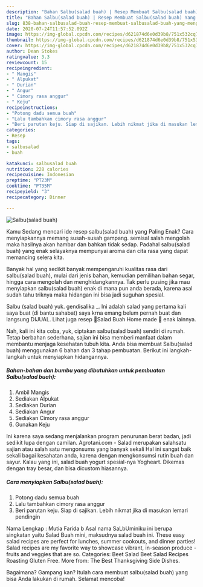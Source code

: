 ```yaml
---
description: "Bahan Salbu(salad buah) | Resep Membuat Salbu(salad buah) Yang Menggugah Selera"
title: "Bahan Salbu(salad buah) | Resep Membuat Salbu(salad buah) Yang Menggugah Selera"
slug: 838-bahan-salbusalad-buah-resep-membuat-salbusalad-buah-yang-menggugah-selera
date: 2020-07-24T11:57:52.092Z
image: https://img-global.cpcdn.com/recipes/d621874d6e0d39b8/751x532cq70/salbusalad-buah-foto-resep-utama.jpg
thumbnail: https://img-global.cpcdn.com/recipes/d621874d6e0d39b8/751x532cq70/salbusalad-buah-foto-resep-utama.jpg
cover: https://img-global.cpcdn.com/recipes/d621874d6e0d39b8/751x532cq70/salbusalad-buah-foto-resep-utama.jpg
author: Dean Stokes
ratingvalue: 3.3
reviewcount: 15
recipeingredient:
- " Mangis"
- " Alpukat"
- " Durian"
- " Angur"
- " Cimory rasa anggur"
- " Keju"
recipeinstructions:
- "Potong dadu semua buah"
- "Lalu tambahkan cimory rasa anggur"
- "Beri parutan keju. Siap di sajikan. Lebih nikmat jika di masukan lemari pendingin"
categories:
- Resep
tags:
- salbusalad
- buah

katakunci: salbusalad buah 
nutrition: 228 calories
recipecuisine: Indonesian
preptime: "PT23M"
cooktime: "PT35M"
recipeyield: "3"
recipecategory: Dinner

---
```



![Salbu(salad buah)](https://img-global.cpcdn.com/recipes/d621874d6e0d39b8/751x532cq70/salbusalad-buah-foto-resep-utama.jpg)

Kamu Sedang mencari ide resep salbu(salad buah) yang Paling Enak? Cara menyiapkannya memang susah-susah gampang. semisal salah mengolah maka hasilnya akan hambar dan bahkan tidak sedap. Padahal salbu(salad buah) yang enak selayaknya mempunyai aroma dan cita rasa yang dapat memancing selera kita.

Banyak hal yang sedikit banyak mempengaruhi kualitas rasa dari salbu(salad buah), mulai dari jenis bahan, kemudian pemilihan bahan segar, hingga cara mengolah dan menghidangkannya. Tak perlu pusing jika mau menyiapkan salbu(salad buah) enak di mana pun anda berada, karena asal sudah tahu triknya maka hidangan ini bisa jadi suguhan spesial.

Salbu (salad buah) yuk. gendisalika _. Ini adalah salad yang pertama kali saya buat (di bantu sahabat) saya krna emang belum pernah buat dan langsung DIJUAL. Lihat juga resep 🍓Salad Buah Home made 🍇 enak lainnya.


Nah, kali ini kita coba, yuk, ciptakan salbu(salad buah) sendiri di rumah. Tetap berbahan sederhana, sajian ini bisa memberi manfaat dalam membantu menjaga kesehatan tubuh kita. Anda bisa membuat Salbu(salad buah) menggunakan 6 bahan dan 3 tahap pembuatan. Berikut ini langkah-langkah untuk menyiapkan hidangannya.

<!--inarticleads1-->

##### Bahan-bahan dan bumbu yang dibutuhkan untuk pembuatan Salbu(salad buah):

1. Ambil  Mangis
1. Sediakan  Alpukat
1. Sediakan  Durian
1. Sediakan  Angur
1. Sediakan  Cimory rasa anggur
1. Gunakan  Keju


Ini karena saya sedang menjalankan program penurunan berat badan, jadi sedikit lupa dengan camilan. Agrotani.com - Salad merupakan salahsatu sajian atau salah satu mengonsums yang banyak sekali Hal ini sangat baik sekali bagai kesahatan anda, karena dengan mengkonsumsi rutin buah dan sayur. Kalau yang ini, salad buah yogurt spesial-nya Yogheart. Dikemas dengan tray besar, dan bisa dicustom hiasannya. 

<!--inarticleads2-->

##### Cara menyiapkan Salbu(salad buah):

1. Potong dadu semua buah
1. Lalu tambahkan cimory rasa anggur
1. Beri parutan keju. Siap di sajikan. Lebih nikmat jika di masukan lemari pendingin


Nama Lengkap : Mutia Farida b Asal nama SaLbUminiku ini berupa singkatan yaitu Salad Buah mini, maksudnya salad buah ini. These easy salad recipes are perfect for lunches, summer cookouts, and dinner parties! Salad recipes are my favorite way to showcase vibrant, in-season produce - fruits and veggies that are so. Categories: Beet Salad Beet Salad Recipes Roasting Gluten Free. More from: The Best Thanksgiving Side Dishes. 

Bagaimana? Gampang kan? Itulah cara membuat salbu(salad buah) yang bisa Anda lakukan di rumah. Selamat mencoba!
